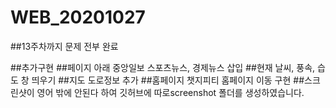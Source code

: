 # WEB_20201027
##13주차까지 문제 전부 완료 

##추가구현 
##페이지 아래 중앙일보 스포츠뉴스, 경제뉴스 삽입 
##현재 날씨, 풍속, 습도 창 띄우기
##지도 도로정보 추가 
##홈페이지 챗지피티 홈페이지 이동 구현 
##스크린샷이 영어 밖에 안된다 하여 깃허브에 따로screenshot 폴더를 생성하였습니다.


